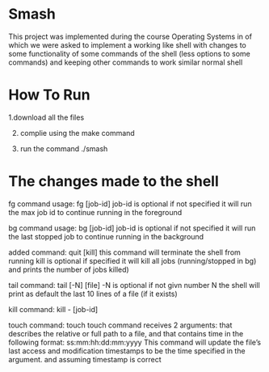 # Smash

This project was implemented during the course Operating Systems in of which we were asked to implement a working like shell with changes to some functionality of some commands of the shell (less options to some commands) and keeping other commands to work similar normal shell



# How To Run

 1.download all the files


2. complie using the make command


3. run the command ./smash


# The changes made to the shell

fg command  usage:
fg [job-id]
job-id is optional if not specified it will run the max job id to continue running in the foreground

bg command usage:
bg [job-id]
job-id is optional if not specified it will run the last stopped job to continue running in the background

added command:
quit [kill]
this command will terminate the shell from running
kill is optional if specified it will kill all jobs (running/stopped in bg) and prints the number of jobs killed)

tail command:
tail [-N] [file]
-N is optional if not givn number N the shell will print as default the last 10 lines of a file (if it exists)

kill command:
kill -<signum> [job-id]

touch command:
touch <file-name> <timestamp>
touch command receives 2 arguments: <file-name> that describes the relative or full path to a file, and <timestamp> that contains time in the following format: ss:mm:hh:dd:mm:yyyy
This command will update the file’s last access and modification timestamps to be the time specified in the <timestamp> argument.
and assuming timestamp is correct
